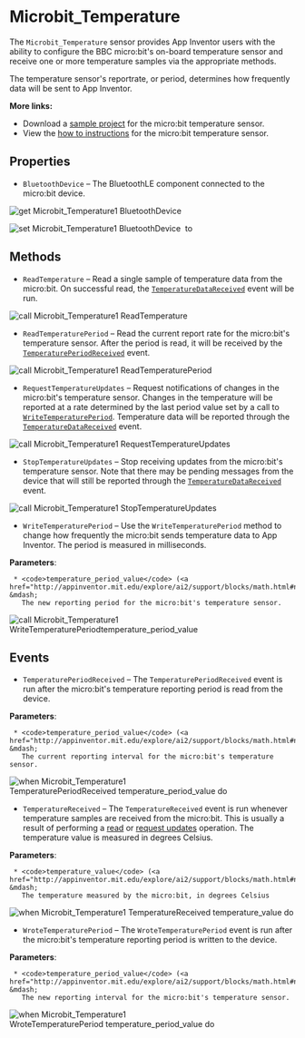 # Microbit_Temperature

The <code>Microbit_Temperature</code> sensor provides App Inventor users with the ability to configure the BBC micro:bit's on-board temperature sensor and receive one or more temperature samples via the appropriate methods.<br>

The temperature sensor's reportrate, or period, determines how frequently data will be sent to App Inventor.<br>

<strong>More links:</strong><ul><li>Download a <a href='http://iot.appinventor.mit.edu/assets/samples/MicrobitTemperature.aia' target='_blank'>sample project</a> for the micro:bit temperature sensor.</li><li>View the <a href='http://iot.appinventor.mit.edu/assets/howtos/MIT_App_Inventor_IoT_Microbit_Temperature.pdf' target='_blank'>how to instructions</a> for the micro:bit temperature sensor.</li></ul>

## Properties

+ <a name="BluetoothDevice"></a>`BluetoothDevice` – The BluetoothLE component connected to the micro:bit device.


![get Microbit_Temperature1 BluetoothDevice ](blocks/Microbit_Temperature.BluetoothDevice_getter.svg)


![set Microbit_Temperature1 BluetoothDevice  to](blocks/Microbit_Temperature.BluetoothDevice_setter.svg)

## Methods

+ <a name="ReadTemperature"></a>`ReadTemperature` – Read a single sample of temperature data from the micro:bit. On successful read, the
 <a href="#TemperatureDataReceived"><code>TemperatureDataReceived</code></a> event will be run.

![call Microbit_Temperature1 ReadTemperature](blocks/Microbit_Temperature.ReadTemperature.svg)

+ <a name="ReadTemperaturePeriod"></a>`ReadTemperaturePeriod` – Read the current report rate for the micro:bit's temperature sensor. After the period is read,
 it will be received by the
 <a href="#TemperaturePeriodReceived"><code>TemperaturePeriodReceived</code></a> event.

![call Microbit_Temperature1 ReadTemperaturePeriod](blocks/Microbit_Temperature.ReadTemperaturePeriod.svg)

+ <a name="RequestTemperatureUpdates"></a>`RequestTemperatureUpdates` – Request notifications of changes in the micro:bit's temperature sensor. Changes in the
 temperature will be reported at a rate determined by the last period value set by a call to
 <a href="#WriteTemperaturePeriod"><code>WriteTemperaturePeriod</code></a>. Temperature data
 will be reported through the
 <a href="#TemperatureDataReceived"><code>TemperatureDataReceived</code></a> event.

![call Microbit_Temperature1 RequestTemperatureUpdates](blocks/Microbit_Temperature.RequestTemperatureUpdates.svg)

+ <a name="StopTemperatureUpdates"></a>`StopTemperatureUpdates` – Stop receiving updates from the micro:bit's temperature sensor. Note that there may be
 pending messages from the device that will still be reported through the
 <a href="#TemperatureDataReceived"><code>TemperatureDataReceived</code></a> event.

![call Microbit_Temperature1 StopTemperatureUpdates](blocks/Microbit_Temperature.StopTemperatureUpdates.svg)

+ <a name="WriteTemperaturePeriod"></a>`WriteTemperaturePeriod` – Use the <code>WriteTemperaturePeriod</code> method to change how frequently the micro:bit sends
 temperature data to App Inventor. The period is measured in milliseconds.

 __Parameters__:

     * <code>temperature_period_value</code> (<a href="http://appinventor.mit.edu/explore/ai2/support/blocks/math.html#number">_number_</a>) &mdash;
       The new reporting period for the micro:bit's temperature sensor.

![call Microbit_Temperature1 WriteTemperaturePeriodtemperature_period_value](blocks/Microbit_Temperature.WriteTemperaturePeriod.svg)

## Events

+ <a name="TemperaturePeriodReceived"></a>`TemperaturePeriodReceived` – The <code>TemperaturePeriodReceived</code> event is run after the micro:bit's temperature
 reporting period is read from the device.

 __Parameters__:

     * <code>temperature_period_value</code> (<a href="http://appinventor.mit.edu/explore/ai2/support/blocks/math.html#number">_number_</a>) &mdash;
       The current reporting interval for the micro:bit's temperature sensor.

![when Microbit_Temperature1 TemperaturePeriodReceived temperature_period_value do](blocks/Microbit_Temperature.TemperaturePeriodReceived.svg)

+ <a name="TemperatureReceived"></a>`TemperatureReceived` – The <code>TemperatureReceived</code> event is run whenever temperature samples are received
 from the micro:bit. This is usually a result of performing a
 <a href="#ReadTemperature">read</a> or <a href="#RequestTemperatureUpdates">request updates</a>
 operation. The temperature value is measured in degrees Celsius.

 __Parameters__:

     * <code>temperature_value</code> (<a href="http://appinventor.mit.edu/explore/ai2/support/blocks/math.html#number">_number_</a>) &mdash;
       The temperature measured by the micro:bit, in degrees Celsius

![when Microbit_Temperature1 TemperatureReceived temperature_value do](blocks/Microbit_Temperature.TemperatureReceived.svg)

+ <a name="WroteTemperaturePeriod"></a>`WroteTemperaturePeriod` – The <code>WroteTemperaturePeriod</code> event is run after the micro:bit's temperature
 reporting period is written to the device.

 __Parameters__:

     * <code>temperature_period_value</code> (<a href="http://appinventor.mit.edu/explore/ai2/support/blocks/math.html#number">_number_</a>) &mdash;
       The new reporting interval for the micro:bit's temperature sensor.

![when Microbit_Temperature1 WroteTemperaturePeriod temperature_period_value do](blocks/Microbit_Temperature.WroteTemperaturePeriod.svg)


